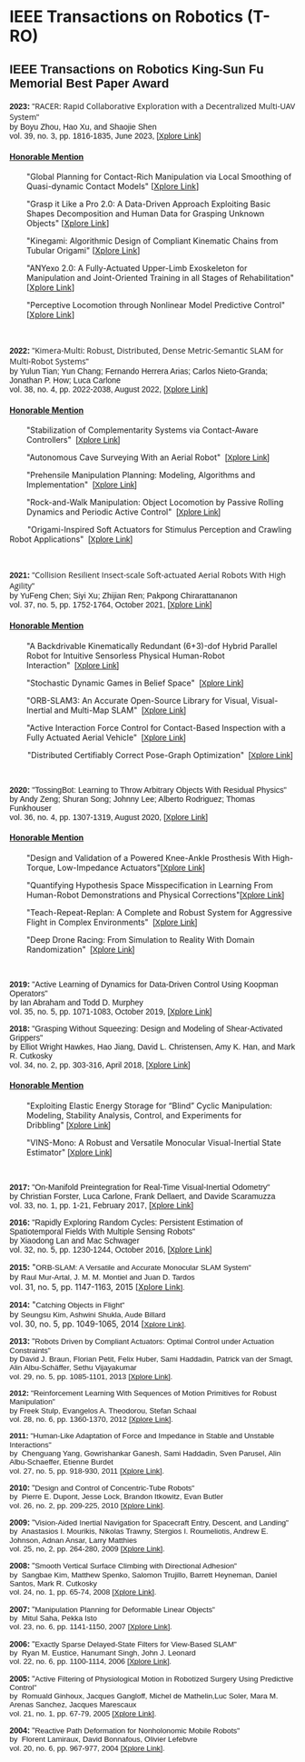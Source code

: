 <!-- src: https://www.ieee-ras.org/publications/t-ro -->
<div itemprop="articleBody">


<h1>IEEE Transactions on Robotics (T-RO)</h1>
<h2><strong style="font-size: 16pt; font-family: helvetica;">IEEE Transactions on Robotics King-Sun Fu Memorial Best Paper Award</strong></h2>
<p><span style="font-family: helvetica;"><span style="font-weight: bold;">2023:&nbsp;</span>"</span><span style="font-family: helvetica;"><span><span style="font-family: 'Open Sans', Arial, Helvetica, sans-serif;">RACER: Rapid Collaborative Exploration with a Decentralized Multi-UAV System</span>"&nbsp;&nbsp;<br></span><span>by&nbsp;Boyu Zhou, Hao Xu, and Shaojie Shen</span>&nbsp;<br></span><span style="font-family: helvetica;">vol. 39, no. 3, pp. 1816-1835, June 2023, [<a href="https://ieeexplore.ieee.org/document/10038280" target="_blank" rel="noopener">Xplore Link</a>]</span></p>
<div id="accordion" class="panel-group">
<div class="panel panel-default">
<div id="headingOne" class="panel-heading">
<h4 class="panel-title"><a href="#collapse2023" data-toggle="collapse" data-parent="#accordion">Honorable Mention</a></h4>
</div>
<div id="collapse2023" class="panel-collapse collapse in">
<div class="panel-body">
<p style="padding-left: 30px;">"Global Planning for Contact-Rich Manipulation via Local Smoothing of Quasi-dynamic Contact Models" [<a href="https://ieeexplore.ieee.org/document/10225433" target="_blank" rel="noopener">Xplore Link</a>]</p>
<p style="padding-left: 30px;">"Grasp it Like a Pro 2.0: A Data-Driven Approach Exploiting Basic Shapes Decomposition and Human Data for Grasping Unknown Objects" [<a href="https://ieeexplore.ieee.org/document/10169891" target="_blank" rel="noopener">Xplore Link</a>]</p>
<p style="padding-left: 30px;">"Kinegami: Algorithmic Design of Compliant Kinematic Chains from Tubular Origami" [<a href="https://ieeexplore.ieee.org/document/9914656" target="_blank" rel="noopener">Xplore Link</a>]</p>
<p style="padding-left: 30px;">"ANYexo 2.0: A Fully-Actuated Upper-Limb Exoskeleton for Manipulation and Joint-Oriented Training in all Stages of Rehabilitation" [<a href="https://ieeexplore.ieee.org/document/10008060" target="_blank" rel="noopener">Xplore Link</a>]</p>
<p style="padding-left: 30px;">"Perceptive Locomotion through Nonlinear Model Predictive Control" [<a href="https://ieeexplore.ieee.org/document/10138309" target="_blank" rel="noopener">Xplore Link</a>]</p>
</div>
</div>
</div>
<p>&nbsp;</p>
<p><span style="font-family: helvetica;"><span style="font-weight: bold;">2022:&nbsp;</span>"</span><span style="font-family: helvetica;"><span><span style="font-family: 'Open Sans', Arial, Helvetica, sans-serif;">Kimera-Multi: Robust, Distributed, Dense Metric-Semantic SLAM for Multi-Robot Systems</span>"&nbsp;&nbsp;<br></span><span>by&nbsp;Yulun Tian; Yun Chang; Fernando Herrera Arias; Carlos Nieto-Granda; Jonathan P. How; Luca Carlone</span>&nbsp;<br></span><span style="font-family: helvetica;">vol. 38, no. 4, pp. 2022-2038, August 2022, [<a href="https://ieeexplore.ieee.org/abstract/document/9686955" target="_blank" rel="noopener">Xplore Link</a>]</span></p>
<div id="accordion" class="panel-group">
<div class="panel panel-default">
<div id="headingOne" class="panel-heading">
<h4 class="panel-title"><a href="#collapse2022" data-toggle="collapse" data-parent="#accordion">Honorable Mention</a></h4>
</div>
<div id="collapse2022" class="panel-collapse collapse">
<div class="panel-body">
<p style="padding-left: 30px;">"Stabilization of Complementarity Systems via Contact-Aware Controllers"&nbsp;&nbsp;<span style="font-family: helvetica;">[<a href="https://ieeexplore.ieee.org/abstract/document/9614168" target="_blank" rel="noopener">Xplore Link</a>]</span></p>
<p style="padding-left: 30px;">"Autonomous Cave Surveying With an Aerial Robot"&nbsp;&nbsp;<span style="font-family: helvetica;">[<a href="https://ieeexplore.ieee.org/abstract/document/9536757" target="_blank" rel="noopener">Xplore Link</a>]</span></p>
<p style="padding-left: 30px;">"Prehensile Manipulation Planning: Modeling, Algorithms and Implementation"&nbsp;&nbsp;<span style="font-family: helvetica;">[<a href="https://ieeexplore.ieee.org/abstract/document/9662425" target="_blank" rel="noopener">Xplore Link</a>]</span></p>
<p style="padding-left: 30px;">"Rock-and-Walk Manipulation: Object Locomotion by Passive Rolling Dynamics and Periodic Active Control"&nbsp;&nbsp;<span style="font-family: helvetica;">[<a href="https://ieeexplore.ieee.org/abstract/document/9689055" target="_blank" rel="noopener">Xplore Link</a>]</span></p>
<p>&nbsp; &nbsp; &nbsp; &nbsp; "Origami-Inspired Soft Actuators for Stimulus Perception and Crawling Robot Applications"&nbsp;&nbsp;<span style="font-family: helvetica;">[<a href="https://ieeexplore.ieee.org/abstract/document/9519150" target="_blank" rel="noopener">Xplore Link</a>]</span></p>
</div>
</div>
</div>
<p>&nbsp;</p>
<p><span style="font-family: helvetica;"><span style="font-weight: bold;">2021:&nbsp;</span>"</span><span style="font-family: helvetica;"><span><span style="font-family: 'Open Sans', Arial, Helvetica, sans-serif;">Collision Resilient Insect-scale Soft-actuated Aerial Robots With High Agility</span>"&nbsp;&nbsp;<br></span><span>by&nbsp;YuFeng Chen; Siyi Xu; Zhijian Ren; Pakpong Chirarattananon</span>&nbsp;<br></span><span style="font-family: helvetica;">vol. 37, no. 5, pp. 1752-1764, October 2021, [<a href="https://ieeexplore.ieee.org/document/9357346" target="_blank" rel="noopener">Xplore Link</a>]</span></p>
<div id="accordion" class="panel-group">
<div id="accordion" class="panel-group">
<div class="panel panel-default">
<div id="headingOne" class="panel-heading">
<h4 class="panel-title"><a href="#collapse2021" data-toggle="collapse" data-parent="#accordion">Honorable Mention</a></h4>
</div>
<div id="collapse2021" class="panel-collapse collapse">
<div class="panel-body">
<p style="padding-left: 30px;">"A Backdrivable Kinematically Redundant (6+3)-dof Hybrid Parallel Robot for Intuitive Sensorless Physical Human-Robot Interaction"&nbsp;&nbsp;<span style="font-family: helvetica;">[<a href="https://ieeexplore.ieee.org/document/9306904" target="_blank" rel="noopener">Xplore Link</a>]</span></p>
<p style="padding-left: 30px;">"Stochastic Dynamic Games in Belief Space"&nbsp;&nbsp;<span style="font-family: helvetica;">[<a href="https://ieeexplore.ieee.org/document/9439814" target="_blank" rel="noopener">Xplore Link</a>]</span></p>
<p style="padding-left: 30px;">"ORB-SLAM3: An Accurate Open-Source Library for Visual, Visual-Inertial and Multi-Map SLAM"&nbsp;&nbsp;<span style="font-family: helvetica;">[<a href="https://ieeexplore.ieee.org/document/9440682" target="_blank" rel="noopener">Xplore Link</a>]</span></p>
<p style="padding-left: 30px;">"Active Interaction Force Control for Contact-Based Inspection with a Fully Actuated Aerial Vehicle"&nbsp;&nbsp;<span style="font-family: helvetica;">[<a href="https://ieeexplore.ieee.org/document/9295362" target="_blank" rel="noopener">Xplore Link</a>]</span></p>
<p>&nbsp; &nbsp; &nbsp; &nbsp; "Distributed Certifiably Correct Pose-Graph Optimization"&nbsp;&nbsp;<span style="font-family: helvetica;">[<a href="https://ieeexplore.ieee.org/document/9425438" target="_blank" rel="noopener">Xplore Link</a>]</span></p>
</div>
</div>
</div>
<p>&nbsp;</p>
<p><span style="font-family: helvetica;"><strong>2020: </strong>"TossingBot: Learning to Throw Arbitrary Objects With Residual Physics" <span>&nbsp;<br></span></span><span style="font-family: helvetica;">by Andy Zeng; Shuran Song; Johnny Lee; Alberto Rodriguez; Thomas Funkhouser<span><br></span></span><span style="font-family: helvetica;">vol. 36, no. 4, pp. 1307-1319, August 2020, [<a href="https://ieeexplore.ieee.org/document/9425438" target="_blank" rel="noopener">Xplore Link</a><span>]</span></span></p>
<div id="accordion" class="panel-group">
<div id="accordion" class="panel-group">
<div class="panel panel-default">
<div id="headingTwo" class="panel-heading">
<h4 class="panel-title"><a href="#collapse2020" data-toggle="collapse" data-parent="#accordion">Honorable Mention</a></h4>
</div>
<div id="collapse2020" class="panel-collapse collapse">
<div class="panel-body">
<p style="padding-left: 30px;">"Design and Validation of a Powered Knee-Ankle Prosthesis With High-Torque, Low-Impedance Actuators"<span style="font-family: helvetica;">[<a href="https://ieeexplore.ieee.org/document/9139298" target="_blank" rel="noopener">Xplore Link</a>]</span></p>
<p style="padding-left: 30px;">"Quantifying Hypothesis Space Misspecification in Learning From Human-Robot Demonstrations and Physical Corrections"<span style="font-family: helvetica;">[<a href="https://ieeexplore.ieee.org/document/9007490" target="_blank" rel="noopener">Xplore Link</a>]</span></p>
<p style="padding-left: 30px;">"Teach-Repeat-Replan: A Complete and Robust System for Aggressive Flight in Complex Environments"&nbsp;<span>&nbsp;</span><span style="font-family: helvetica;">[<a href="https://ieeexplore.ieee.org/document/9102390" target="_blank" rel="noopener">Xplore Link</a><span>]</span></span></p>
<p style="padding-left: 30px;">"Deep Drone Racing: From Simulation to Reality With Domain Randomization"&nbsp;<span>&nbsp;</span><span style="font-family: helvetica;">[<a href="https://ieeexplore.ieee.org/document/8877728" target="_blank" rel="noopener">Xplore Link</a><span>]</span></span></p>
</div>
</div>
</div>
<p>&nbsp;</p>
<p><span style="font-family: helvetica;"><strong>2019: </strong>"Active Learning of Dynamics for Data-Driven Control Using Koopman Operators"<span>&nbsp;<br></span></span><span style="font-family: helvetica;">by Ian Abraham and Todd D. Murphey<span style="color: #000000;"><span style="font-size: 13.63636302948px; line-height: 16.1000003814697px;"></span></span><span>&nbsp;<br></span></span><span style="font-family: helvetica;">vol. 35, no. 5, pp. 1071-1083, October 2019, [<a href="https://ieeexplore.ieee.org/document/8759089" target="_blank" rel="noopener">Xplore Link</a><span>]</span></span></p>
<p><span style="font-family: helvetica;"><strong>2018: </strong>"Grasping Without Squeezing: Design and Modeling of Shear-Activated Grippers"<span>&nbsp;<br></span></span><span style="font-family: helvetica;">by Elliot Wright Hawkes, Hao Jiang, David L. Christensen, Amy K. Han, and Mark R. Cutkosky<span style="color: #000000;"><span style="font-size: 13.63636302948px; line-height: 16.1000003814697px;"></span></span><span>&nbsp;<br></span></span><span style="font-family: helvetica;">vol. 34, no. 2, pp. 303-316, April 2018, [<a href="https://ieeexplore.ieee.org/document/8239707" target="_blank" rel="noopener">Xplore Link</a><span>]</span></span></p>
<div id="accordion" class="panel-group">
<div id="accordion" class="panel-group">
<div class="panel panel-default">
<div id="headingThree" class="panel-heading">
<h4 class="panel-title"><a href="#collapse2018" data-toggle="collapse" data-parent="#accordion">Honorable Mention</a></h4>
</div>
<div id="collapse2018" class="panel-collapse collapse">
<div class="panel-body">
<p style="padding-left: 30px;">"Exploiting Elastic Energy Storage for “Blind” Cyclic Manipulation: Modeling, Stability Analysis, Control, and Experiments for Dribbling"<span>&nbsp;</span><span style="font-family: helvetica;">[<a href="https://ieeexplore.ieee.org/document/8263400" target="_blank" rel="noopener">Xplore Link</a><span>]</span></span></p>
<p style="padding-left: 30px;">"VINS-Mono: A Robust and Versatile Monocular Visual-Inertial State Estimator"<span style="font-family: helvetica;">&nbsp;[<a href="https://ieeexplore.ieee.org/document/8421746" target="_blank" rel="noopener">Xplore Link</a><span>]</span></span></p>
</div>
</div>
</div>
<p>&nbsp;</p>
<p><span style="font-family: helvetica;"><strong>2017: </strong>"On-Manifold Preintegration for Real-Time Visual-Inertial Odometry"<span>&nbsp;<br></span></span><span style="font-family: helvetica;">by Christian Forster, Luca Carlone, Frank Dellaert, and Davide Scaramuzza<span style="color: #000000;"><span style="font-size: 13.63636302948px; line-height: 16.1000003814697px;"></span></span><span>&nbsp;<br></span></span><span style="font-family: helvetica;">vol. 33, no. 1, pp. 1-21, February 2017, [<a href="https://ieeexplore.ieee.org/document/7557075/" target="_blank" rel="noopener">Xplore Link</a><span>]</span></span></p>
<p><span style="font-family: helvetica;"><strong>2016: </strong>"Rapidly Exploring Random Cycles: Persistent Estimation of Spatiotemporal Fields With Multiple Sensing Robots"<span>&nbsp;<br></span></span><span style="font-family: helvetica;">by Xiaodong Lan and Mac Schwager<span style="color: #000000;"><span style="font-size: 13.63636302948px; line-height: 16.1000003814697px;"></span></span><span>&nbsp;<br></span></span><span style="font-family: helvetica;">vol. 32, no. 5, pp. 1230-1244, October 2016, [<a href="http://ieeexplore.ieee.org/document/7570171/" target="_blank" rel="noopener">Xplore Link</a><span>]</span></span></p>
<p><strong><span style="font-family: helvetica;">2015:&nbsp;</span></strong>"<span style="font-family: helvetica;"><span style="font-size: 10pt; line-height: 115%; font-family: helvetica;">ORB-SLAM: A Versatile and Accurate Monocular SLAM System"<br></span></span>by&nbsp;<span style="font-size: 10pt; line-height: 115%; font-family: helvetica;">Raul Mur-Artal, J. M. M. Montiel and Juan D. Tardos<br></span>vol. 31, no. 5, pp. 1147-1163, 2015 [<a href="http://ieeexplore.ieee.org/document/7219438/" target="_blank" rel="noopener">Xplore Link</a><span style="font-family: helvetica; font-size: 10pt;">].</span></p>
<p><span style="font-family: helvetica; font-size: 10pt;"></span><strong><span style="font-family: helvetica;">2014:&nbsp;</span></strong>"<span style="font-family: helvetica;"><span style="font-size: 10pt; line-height: 115%; font-family: helvetica;">Catching Objects in Flight"<br></span></span>by&nbsp;<span style="font-size: 10pt; line-height: 115%; font-family: helvetica;">Seungsu Kim, Ashwini Shukla, Aude Billard<br></span>vol. 30, no. 5, pp. 1049-1065, 2014 [<a style="background-color: white; font-family: helvetica; font-size: 10pt;" href="http://ieeexplore.ieee.org/xpl/articleDetails.jsp?arnumber=6810147&amp;newsearch=true&amp;queryText=Catching%20Objects%20in%20Flight" target="_blank" rel="noopener noreferrer">Xplore Link</a><span style="font-family: helvetica; font-size: 10pt;">].</span></p>
<p><span style="font-family: helvetica; font-size: 10pt;"></span><strong><span style="font-family: helvetica;">2013: </span></strong><span style="font-family: helvetica;">"</span><span style="font-family: helvetica;"><span style="font-size: 10pt; line-height: 115%; font-family: helvetica;">Robots Driven by Compliant Actuators: Optimal Control under Actuation Constraints"<br></span></span><span style="font-family: helvetica;"><span style="font-size: 10pt; line-height: 115%; font-family: helvetica;">by&nbsp;<span style="font-size: 10pt; line-height: 115%; font-family: helvetica;">David J. Braun, Florian Petit, Felix Huber, Sami Haddadin, Patrick van der Smagt, Alin Albu-Schäffer, Sethu Vijayakumar<br></span></span></span><span style="font-family: helvetica;"><span style="font-size: 10pt; line-height: 115%; font-family: helvetica;"><span style="font-size: 10pt; line-height: 115%; font-family: helvetica;">vol. 29, no. 5, pp. 1085-1101, 2013 [<a href="http://ieeexplore.ieee.org/xpl/articleDetails.jsp?arnumber=6570761&amp;newsearch=true&amp;queryText=Robots%20Driven%20by%20Compliant%20Actuators:%20Optimal%20Control%20Under%20Actuation%20Constraints" target="_blank" rel="noopener noreferrer">Xplore Link</a>].</span></span></span></p>
<p><span style="font-family: helvetica;"><span style="font-size: 10pt; line-height: 115%; font-family: helvetica;"><span style="font-size: 10pt; line-height: 115%; font-family: helvetica;"><strong><span>2012: </span></strong><span>"</span><span><span style="font-size: 10pt; line-height: 115%; font-family: helvetica;">Reinforcement Learning With Sequences of Motion Primitives for Robust Manipulation"<br></span></span></span></span></span><span style="font-family: helvetica;"><span style="font-size: 10pt; line-height: 115%; font-family: helvetica;">by&nbsp;<span style="font-size: 10pt; line-height: 115%; font-family: helvetica;">Freek Stulp, Evangelos A. Theodorou, Stefan Schaal<br></span></span></span><span style="font-family: helvetica;"><span style="font-size: 10pt; line-height: 115%; font-family: helvetica;"><span style="font-size: 10pt; line-height: 115%; font-family: helvetica;">vol. 28, no. 6, pp. 1360-1370, 2012 [<a href="http://ieeexplore.ieee.org/xpl/articleDetails.jsp?arnumber=6295672&amp;newsearch=true&amp;queryText=Reinforcement%20Learning%20With%20Sequences%20of%20Motion%20Primitives%20for%20Robust%20Manipulation" target="_blank" rel="noopener noreferrer">Xplore Link</a>].</span></span></span></p>
<p><span style="font-family: helvetica;"><span style="font-size: 10pt; line-height: 115%; font-family: helvetica;"><span style="font-size: 10pt; line-height: 115%; font-family: helvetica;"><strong><span>2011: </span></strong><span>"</span><span><span style="font-size: 10pt; line-height: 115%; font-family: helvetica;">Human-Like Adaptation of Force and Impedance in Stable and Unstable Interactions"<br></span></span></span></span></span><span style="font-family: helvetica;"> <span style="font-size: 10pt; line-height: 115%; font-family: helvetica;">by&nbsp;<span style="font-size: 10pt; line-height: 115%; font-family: helvetica;"> Chenguang Yang, Gowrishankar Ganesh, Sami Haddadin, Sven Parusel, Alin Albu-Schaeffer, Etienne Burdet<br></span></span></span><span style="font-family: helvetica;"><span style="font-size: 10pt; line-height: 115%; font-family: helvetica;"><span style="font-size: 10pt; line-height: 115%; font-family: helvetica;">vol. 27, no. 5, pp. 918-930, 2011 [<a href="http://ieeexplore.ieee.org/xpl/articleDetails.jsp?arnumber=5940238&amp;newsearch=true&amp;queryText=Human-Like%20Adaptation%20of%20Force%20and%20Impedance%20in%20Stable%20and%20Unstable%20Interactions" target="_blank" rel="noopener noreferrer">Xplore Link</a>].</span></span></span></p>
<p><strong><span style="font-family: helvetica;">2010: </span></strong><span style="font-family: helvetica;">"</span><span style="font-family: helvetica;"><span style="font-size: 10pt; line-height: 115%; font-family: helvetica;">Design and Control of Concentric-Tube Robots"<br></span></span><span style="font-family: helvetica;"><span style="font-size: 10pt; line-height: 115%; font-family: helvetica;">by&nbsp;<span style="font-size: 10pt; line-height: 115%; font-family: helvetica;"> Pierre E. Dupont, Jesse Lock, Brandon Itkowitz, Evan Butler<br></span></span></span><span style="font-family: helvetica;"><span style="font-size: 10pt; line-height: 115%; font-family: helvetica;"><span style="font-size: 10pt; line-height: 115%; font-family: helvetica;">vol. 26, no. 2, pp. 209-225, 2010 [<a href="http://ieeexplore.ieee.org/xpl/articleDetails.jsp?arnumber=5371822&amp;newsearch=true&amp;queryText=Design%20and%20Control%20of%20Concentric-Tube%20Robots" target="_blank" rel="noopener noreferrer">Xplore Link</a>].</span></span></span></p>
<p><strong><span style="font-family: helvetica;">2009: </span></strong><span style="font-family: helvetica;">"</span><span style="font-family: helvetica;"><span style="font-size: 10pt; line-height: 115%; font-family: helvetica;">Vision-Aided Inertial Navigation for Spacecraft Entry, Descent, and Landing"<br></span></span><span style="font-family: helvetica;"><span style="font-size: 10pt; line-height: 115%; font-family: helvetica;">by&nbsp;<span style="font-size: 10pt; line-height: 115%; font-family: helvetica;"> Anastasios I. Mourikis, Nikolas Trawny, Stergios I. Roumeliotis, Andrew E. Johnson, Adnan Ansar, Larry Matthies<br></span></span></span><span style="font-family: helvetica;"><span style="font-size: 10pt; line-height: 115%; font-family: helvetica;"><span style="font-size: 10pt; line-height: 115%; font-family: helvetica;">vol. 25, no, 2, pp. 264-280, 2009 [<a href="http://ieeexplore.ieee.org/xpl/articleDetails.jsp?arnumber=4801600&amp;queryText=Vision-Aided%20Inertial%20Navigation%20for%20Spacecraft%20Entry,%20Descent,%20and%20Landing&amp;newsearch=true" target="_blank" rel="noopener noreferrer">Xplore Link</a>].</span></span></span></p>
<p><span style="font-family: helvetica;"><span style="font-size: 10pt; line-height: 115%; font-family: helvetica;"><span style="font-size: 10pt; line-height: 115%; font-family: helvetica;"></span></span></span><strong><span style="font-family: helvetica;">2008: </span></strong><span style="font-family: helvetica;">"</span><span style="font-family: helvetica;"><span style="font-size: 10pt; line-height: 115%; font-family: helvetica;">Smooth Vertical Surface Climbing with Directional Adhesion"<br></span></span><span style="font-family: helvetica;"><span style="font-size: 10pt; line-height: 115%; font-family: helvetica;">by&nbsp;<span style="font-size: 10pt; line-height: 115%; font-family: helvetica;"> Sangbae Kim, Matthew Spenko, Salomon Trujillo, Barrett Heyneman, Daniel Santos, Mark R. Cutkosky<br></span></span></span><span style="font-family: helvetica;"><span style="font-size: 10pt; line-height: 115%; font-family: helvetica;"><span style="font-size: 10pt; line-height: 115%; font-family: helvetica;">vol. 24, no. 1, pp. 65-74, 2008 [<a href="http://ieeexplore.ieee.org/xpl/articleDetails.jsp?arnumber=4428277&amp;newsearch=true&amp;queryText=Smooth%20Vertical%20Surface%20Climbing%20with%20Directional%20Adhesion" target="_blank" rel="noopener noreferrer">Xplore Link</a>].</span></span></span></p>
<p><span style="font-family: helvetica;"><span style="font-size: 10pt; line-height: 115%; font-family: helvetica;"><span style="font-size: 10pt; line-height: 115%; font-family: helvetica;"></span></span></span><strong><span style="font-family: helvetica;">2007: </span></strong><span style="font-family: helvetica;">"</span><span style="font-family: helvetica;"><span style="font-size: 10pt; line-height: 115%; font-family: helvetica;">Manipulation Planning for Deformable Linear Objects"<br></span></span><span style="font-family: helvetica;"><span style="font-size: 10pt; line-height: 115%; font-family: helvetica;">by&nbsp;<span style="font-size: 10pt; line-height: 115%; font-family: helvetica;"> Mitul Saha, Pekka Isto<br></span></span></span><span style="font-family: helvetica;"><span style="font-size: 10pt; line-height: 115%; font-family: helvetica;"><span style="font-size: 10pt; line-height: 115%; font-family: helvetica;">vol. 23, no. 6, pp. 1141-1150, 2007 [<a href="http://ieeexplore.ieee.org/xpl/articleDetails.jsp?arnumber=4359263&amp;newsearch=true&amp;queryText=Manipulation%20Planning%20for%20Deformable%20Linear%20Objects" target="_blank" rel="noopener noreferrer">Xplore Link</a>].</span></span></span></p>
<p><span style="font-family: helvetica;"><span style="font-size: 10pt; line-height: 115%; font-family: helvetica;"><span style="font-size: 10pt; line-height: 115%; font-family: helvetica;"></span></span></span><strong><span style="font-family: helvetica;">2006: </span></strong><span style="font-family: helvetica;">"</span><span style="font-family: helvetica;"><span style="font-size: 10pt; line-height: 115%; font-family: helvetica;">Exactly Sparse Delayed-State Filters for View-Based SLAM"<br></span></span><span style="font-family: helvetica;"><span style="font-size: 10pt; line-height: 115%; font-family: helvetica;">by&nbsp;<span style="font-size: 10pt; line-height: 115%; font-family: helvetica;"> Ryan M. Eustice, Hanumant Singh, John J. Leonard<br></span></span></span><span style="font-family: helvetica;"><span style="font-size: 10pt; line-height: 115%; font-family: helvetica;"><span style="font-size: 10pt; line-height: 115%; font-family: helvetica;">vol. 22, no. 6, pp. 1100-1114, 2006 [<a href="http://ieeexplore.ieee.org/xpl/articleDetails.jsp?arnumber=4020357&amp;newsearch=true&amp;queryText=Exactly%20Sparse%20Delayed-State%20Filters%20for%20View-Based%20SLAM" target="_blank" rel="noopener noreferrer">Xplore Link</a>].</span></span></span></p>
<p><strong><span style="font-family: helvetica;">2005: </span></strong><span style="font-family: helvetica;">"</span><span style="font-family: helvetica;"><span style="font-size: 10pt; line-height: 115%; font-family: helvetica;">Active Filtering of Physiological Motion in Robotized Surgery Using Predictive Control"<br></span></span><span style="font-family: helvetica;"><span style="font-size: 10pt; line-height: 115%; font-family: helvetica;">by&nbsp;<span style="font-size: 10pt; line-height: 115%; font-family: helvetica;"> Romuald Ginhoux, Jacques Gangloff, Michel de Mathelin,Luc Soler, Mara M. Arenas Sanchez, Jacques Marescaux<br></span></span></span><span style="font-family: helvetica;"><span style="font-size: 10pt; line-height: 115%; font-family: helvetica;"><span style="font-size: 10pt; line-height: 115%; font-family: helvetica;">vol. 21, no. 1, pp. 67-79, 2005 [<a href="http://ieeexplore.ieee.org/xpl/articleDetails.jsp?arnumber=1391016&amp;newsearch=true&amp;queryText=Active%20Filtering%20of%20Physiological%20Motion%20in%20Robotized%20Surgery%20Using%20Predictive%20Control" target="_blank" rel="noopener noreferrer">Xplore Link</a>].</span></span></span></p>
<p><span style="font-family: helvetica;"><span style="font-size: 10pt; line-height: 115%; font-family: helvetica;"><span style="font-size: 10pt; line-height: 115%; font-family: helvetica;"></span></span></span><strong><span style="font-family: helvetica;">2004: </span></strong><span style="font-family: helvetica;">"</span><span style="font-family: helvetica;"><span style="font-size: 10pt; line-height: 115%; font-family: helvetica;">Reactive Path Deformation for Nonholonomic Mobile Robots"<br></span></span><span style="font-family: helvetica;"><span style="font-size: 10pt; line-height: 115%; font-family: helvetica;">by&nbsp;<span style="font-size: 10pt; line-height: 115%; font-family: helvetica;"> Florent Lamiraux, David Bonnafous, Olivier Lefebvre<br></span></span></span><span style="font-family: helvetica;"><span style="font-size: 10pt; line-height: 115%; font-family: helvetica;"><span style="font-size: 10pt; line-height: 115%; font-family: helvetica;">vol. 20, no. 6, pp. 967-977, 2004 [<a href="http://ieeexplore.ieee.org/xpl/articleDetails.jsp?arnumber=1362692&amp;newsearch=true&amp;queryText=Reactive%20Path%20Deformation%20for%20Nonholonomic%20Mobile%20Robots" target="_blank" rel="noopener noreferrer">Xplore Link</a>].</span></span></span></p>
<p>&nbsp;</p>
</div>
</div>
</div>
</div>
</div>
</div>
</div>
</div>
</div> 
          

<div class="clearfix"></div></div>